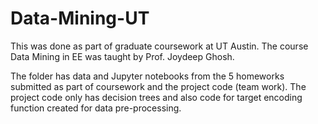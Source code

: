 # Data-Mining-UT
This was done as part of graduate coursework at UT Austin. The course Data Mining in EE was taught by Prof. Joydeep Ghosh.

The folder has data and Jupyter notebooks from the 5 homeworks submitted as part of coursework and the project code (team work). The project code only has decision trees and also code for target encoding function created for data pre-processing.
